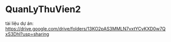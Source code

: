# QuanLyThuVien2
tài liệu dự án:
https://drive.google.com/drive/folders/13KO2pAS3MMLN7vxtYCvKXD0w7QxS3Dhl?usp=sharing
